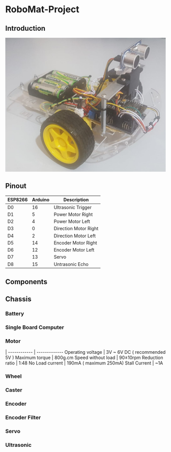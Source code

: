 [image1]: ./images/RobotGeneral.png

# RoboMat-Project

## Introduction

![alt text][image1]


## Pinout


ESP8266 | Arduino | Description
------------ | ------------- | ------------
D0 | 16 | Ultrasonic Trigger
D1 | 5  | Power Motor Right
D2 | 4  | Power Motor Left
D3 | 0  | Direction Motor Right
D4 | 2  | Direction Motor Left
D5 | 14 | Encoder Motor Right
D6 | 12 | Encoder Motor Left
D7 | 13 | Servo
D8 | 15 | Untrasonic Echo

## Components

## Chassis

### Battery

### Single Board Computer

### Motor


  |
------------ | -------------
Operating voltage | 3V ~ 6V DC ( recommended  5V )
Maximum torque | 800g.cm
Speed without load | 90±10rpm
Reduction ratio | 1:48
No Load current | 190mA ( maximum 250mA)
Stall Current | ~1A


### Wheel

### Caster

### Encoder

### Encoder Filter

### Servo

### Ultrasonic







